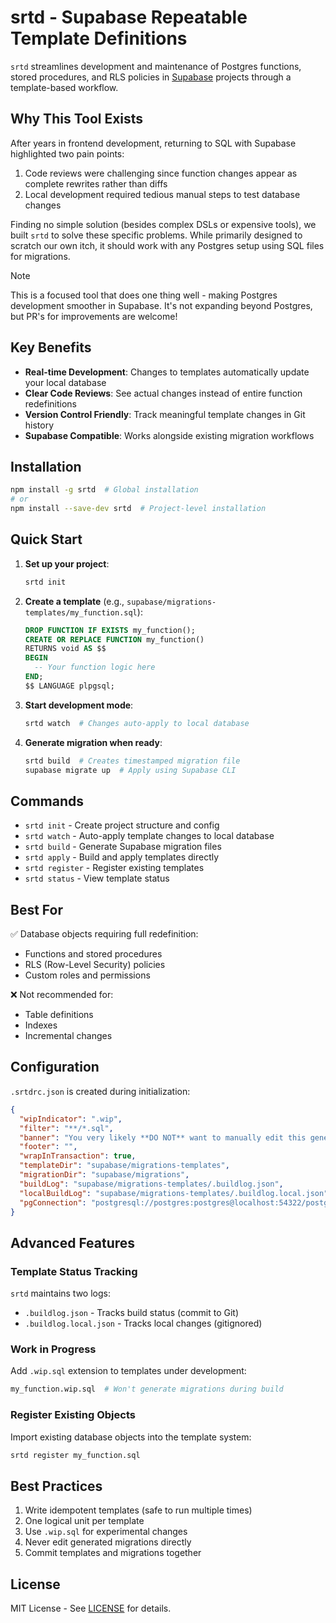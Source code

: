 # srtd - Supabase Repeatable Template Definitions

`srtd` streamlines development and maintenance of Postgres functions, stored procedures, and RLS policies in [Supabase](https://supabase.com) projects through a template-based workflow.

## Why This Tool Exists

After years in frontend development, returning to SQL with Supabase highlighted two pain points:

1. Code reviews were challenging since function changes appear as complete rewrites rather than diffs
2. Local development required tedious manual steps to test database changes

Finding no simple solution (besides complex DSLs or expensive tools), we built `srtd` to solve these specific problems. While primarily designed to scratch our own itch, it should work with any Postgres setup using SQL files for migrations.

> [!NOTE]
> This is a focused tool that does one thing well - making Postgres development smoother in Supabase. It's not expanding beyond Postgres, but PR's for improvements are welcome!

## Key Benefits

- **Real-time Development**: Changes to templates automatically update your local database
- **Clear Code Reviews**: See actual changes instead of entire function redefinitions
- **Version Control Friendly**: Track meaningful template changes in Git history
- **Supabase Compatible**: Works alongside existing migration workflows

## Installation

```bash
npm install -g srtd  # Global installation
# or
npm install --save-dev srtd  # Project-level installation
```

## Quick Start

1. **Set up your project**:

   ```bash
   srtd init
   ```

2. **Create a template** (e.g., `supabase/migrations-templates/my_function.sql`):

   ```sql
   DROP FUNCTION IF EXISTS my_function();
   CREATE OR REPLACE FUNCTION my_function()
   RETURNS void AS $$
   BEGIN
     -- Your function logic here
   END;
   $$ LANGUAGE plpgsql;
   ```

3. **Start development mode**:

   ```bash
   srtd watch  # Changes auto-apply to local database
   ```

4. **Generate migration when ready**:
   ```bash
   srtd build  # Creates timestamped migration file
   supabase migrate up  # Apply using Supabase CLI
   ```

## Commands

- `srtd init` - Create project structure and config
- `srtd watch` - Auto-apply template changes to local database
- `srtd build` - Generate Supabase migration files
- `srtd apply` - Build and apply templates directly
- `srtd register` - Register existing templates
- `srtd status` - View template status

## Best For

✅ Database objects requiring full redefinition:

- Functions and stored procedures
- RLS (Row-Level Security) policies
- Custom roles and permissions

❌ Not recommended for:

- Table definitions
- Indexes
- Incremental changes

## Configuration

`.srtdrc.json` is created during initialization:

```json
{
  "wipIndicator": ".wip",
  "filter": "**/*.sql",
  "banner": "You very likely **DO NOT** want to manually edit this generated file.",
  "footer": "",
  "wrapInTransaction": true,
  "templateDir": "supabase/migrations-templates",
  "migrationDir": "supabase/migrations",
  "buildLog": "supabase/migrations-templates/.buildlog.json",
  "localBuildLog": "supabase/migrations-templates/.buildlog.local.json",
  "pgConnection": "postgresql://postgres:postgres@localhost:54322/postgres"
}
```

## Advanced Features

### Template Status Tracking

`srtd` maintains two logs:

- `.buildlog.json` - Tracks build status (commit to Git)
- `.buildlog.local.json` - Tracks local changes (gitignored)

### Work in Progress

Add `.wip.sql` extension to templates under development:

```bash
my_function.wip.sql  # Won't generate migrations during build
```

### Register Existing Objects

Import existing database objects into the template system:

```bash
srtd register my_function.sql
```

## Best Practices

1. Write idempotent templates (safe to run multiple times)
2. One logical unit per template
3. Use `.wip.sql` for experimental changes
4. Never edit generated migrations directly
5. Commit templates and migrations together

## License

MIT License - See [LICENSE](LICENSE) for details.
